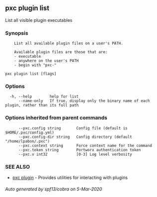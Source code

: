 ## pxc plugin list

List all visible plugin executables

### Synopsis


		List all available plugin files on a user's PATH.

		Available plugin files are those that are:
		- executable
		- anywhere on the user's PATH
		- begin with "pxc-"

```
pxc plugin list [flags]
```

### Options

```
  -h, --help        help for list
      --name-only   If true, display only the binary name of each plugin, rather than its full path
```

### Options inherited from parent commands

```
      --pxc.config string       Config file (default is $HOME/.pxc/config.yml)
      --pxc.config-dir string   Config directory (default "/home/lpabon/.pxc")
      --pxc.context string      Force context name for the command
      --pxc.token string        Portworx authentication token
      --pxc.v int32             [0-3] Log level verbosity
```

### SEE ALSO

* [pxc plugin](pxc_plugin.md)	 - Provides utilities for interacting with plugins

###### Auto generated by spf13/cobra on 5-Mar-2020
